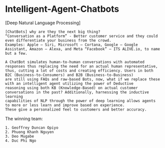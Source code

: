 # Intelligent-Agent-Chatbots

[Deep Natural Language Processing]


	[ChatBots] why are they the next big thing?
	“Conversation as a Platform” - Better customer service and they could even differentiate your business from the crowd. 
	Examples: Apple – Siri, Microsoft – Cortana, Google – Google Assistant, Amazon – Alexa, and Meta “Facebook” – ITS ALIVE.io, to name but a few.
	
	A ChatBot simulates human-to-human conversations with automated responses thus replacing the need for an actual human representative,
	thus, cutting a lot of costs and creating efficiency. Users in both B2C (Business-to-Consumers) and B2B (Business-to-Business) 
	are still using FAQs and raw-based Bots, now, what if we replace these with an intelligent agent utilizing the power of Deductive 
	reasoning using both KB (Knowledge-Based) on actual customer conversations in the past? Additionally, harnessing the inductive learning 
	capabilities of NLP through the power of deep learning allows agents to more or less learn and improve based on experience. 
	These give a personalized feel to customers and better accuracy.
	
The winning team: 

	1. Geoffrey Duncan Opiyo
	2. Phuong Khanh Nguyen
	3. Deo Mugabe
	4. Duc Phi Ngo

